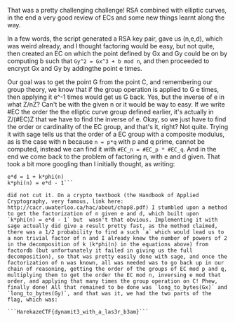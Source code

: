 That was a pretty challenging challenge! RSA combined with elliptic curves, in the end a very good review of ECs and some new things learnt along the way.

In a few words, the script generated a RSA key pair, gave us (n,e,d), which was weird already, and I thought factoring would be easy, but not quite, then created an EC on which the point defined by Gx and Gy could be on by computing b such that `Gy^2 = Gx^3 + b mod n`, and then proceeded to encrypt Gx and Gy by addingthe point e times.

Our goal was to get the point G from the point C, and remembering our group theory, we know that if the group operation is applied to G e times, then applying it e^-1 times would get us G back. Yes, but the inverse of e in what Z/nZ? Can't be with the given n or it would be way to easy. If we write #EC the order the the elliptic curve group defined earlier, it's actually in Z/(#EC)Z that we have to find the inverse of e. Okay, so we just have to find the order or cardinality of the EC group, and that's it, right? Not quite. Trying it with sage tells us that the order of a EC group with a composite modulus, as is the case with n because `n = p*q` with p and q prime, cannot be computed, instead we can find it with `#EC_n = #EC_p * #EC_q`. And in the end we come back to the problem of factoring n, with e and d given. That took a bit more googling than I initially thought, as writing:
``` e*d = 1 mod phi(n)
e*d = 1 + k*phi(n)
k*phi(n) = e*d - 1```

did not cut it. On a crypto textbook (the Handbook of Applied Cryptography, very famous, link here: http://cacr.uwaterloo.ca/hac/about/chap8.pdf) I stumbled upon a method to get the factorization of n given e and d, which built upon `k*phi(n) = e*d - 1` but  wasn't that obvious. Implementing it with sage actually did give a result pretty fast, as the method claimed, there was a 1/2 probability to find a such `a` which would lead us to a non trivial factor of n and I already knew the number of powers of 2 in the decomposition of k (k*phi(n) in the equations above) from factordb (but unfortunately it failed in giving us the full decomposition), so that was pretty easily done with sage, and once the factorization of n was known, all was needed was to go back up in our chain of reasoning, getting the order of the groups of EC mod p and q, multiplying them to get the order the EC mod n, inversing e mod that order, and applying that many times the group operation on C! Phew, finally done! All that remained to be done was `long_to_bytes(Gx)` and `long_to_bytes(Gy)`, and that was it, we had the two parts of the flag, which was:

```HarekazeCTF{dynamit3_with_a_las3r_b3am}```
